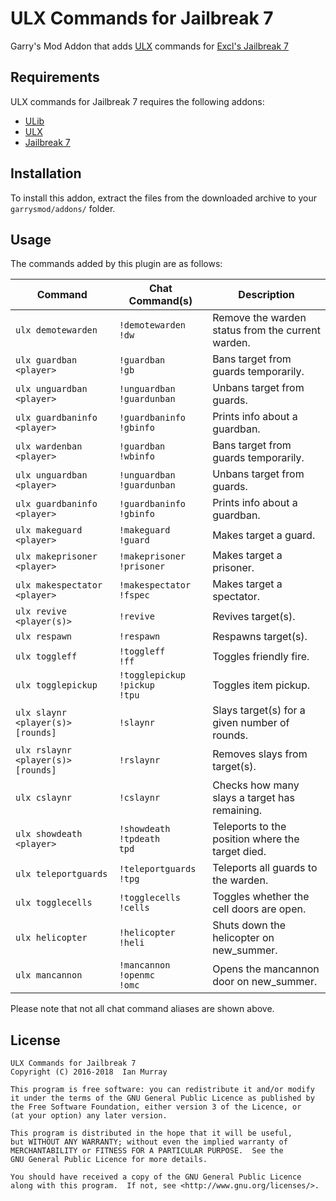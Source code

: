 # ULX Commands for Jailbreak 7
Garry's Mod Addon that adds [ULX](https://github.com/TeamUlysses/ulx) commands for [Excl's Jailbreak 7](https://github.com/kurt-stolle/jailbreak)

## Requirements
ULX commands for Jailbreak 7 requires the following addons:

* [ULib](https://github.com/TeamUlysses/ulib)
* [ULX](https://github.com/TeamUlysses/ulx)
* [Jailbreak 7](https://github.com/kurt-stolle/jailbreak)

## Installation
To install this addon, extract the files from the downloaded archive to your `garrysmod/addons/` folder.

## Usage
The commands added by this plugin are as follows:

| Command                           | Chat Command(s)                        | Description                                       |
|-----------------------------------|----------------------------------------|---------------------------------------------------|
| `ulx demotewarden`                | `!demotewarden` <br> `!dw`             | Remove the warden status from the current warden. |
| `ulx guardban <player>`           | `!guardban` <br> `!gb`                 | Bans target from guards temporarily.              |
| `ulx unguardban <player>`         | `!unguardban` <br> `!guardunban`       | Unbans target from guards.                        |
| `ulx guardbaninfo <player>`       | `!guardbaninfo` <br> `!gbinfo`         | Prints info about a guardban.                     |
| `ulx wardenban <player>`          | `!guardban` <br> `!wbinfo`             | Bans target from guards temporarily.              |
| `ulx unguardban <player>`         | `!unguardban` <br> `!guardunban`       | Unbans target from guards.                        |
| `ulx guardbaninfo <player>`       | `!guardbaninfo` <br> `!gbinfo`         | Prints info about a guardban.                     |
| `ulx makeguard <player>`          | `!makeguard` <br> `!guard`             | Makes target a guard.                             |
| `ulx makeprisoner <player>`       | `!makeprisoner` <br> `!prisoner`       | Makes target a prisoner.                          |
| `ulx makespectator <player>`      | `!makespectator` <br> `!fspec`         | Makes target a spectator.                         |
| `ulx revive <player(s)>`          | `!revive`                              | Revives target(s).                                |
| `ulx respawn`                     | `!respawn`                             | Respawns target(s).                               |
| `ulx toggleff`                    | `!toggleff` <br> `!ff`                 | Toggles friendly fire.                            |
| `ulx togglepickup`                | `!togglepickup` `!pickup` <br> `!tpu`  | Toggles item pickup.                              |
| `ulx slaynr <player(s)> [rounds]` | `!slaynr`                              | Slays target(s) for a given number of rounds.     |
| `ulx rslaynr <player(s)> [rounds]`| `!rslaynr`                             | Removes slays from target(s).                     |
| `ulx cslaynr`                     | `!cslaynr`                             | Checks how many slays a target has remaining.     |
| `ulx showdeath <player>`          | `!showdeath` <br> `!tpdeath` <br> `tpd`| Teleports to the position where the target died.  |
| `ulx teleportguards`              | `!teleportguards` <br> `!tpg`          | Teleports all guards to the warden.               |
| `ulx togglecells`                 | `!togglecells` <br> `!cells`           | Toggles whether the cell doors are open.          |
| `ulx helicopter`                  | `!helicopter` <br> `!heli`             | Shuts down the helicopter on new_summer.          |
| `ulx mancannon`                   | `!mancannon` <br> `!openmc` <br> `!omc`| Opens the mancannon door on new_summer.           |

Please note that not all chat command aliases are shown above.


## License
	ULX Commands for Jailbreak 7
	Copyright (C) 2016-2018  Ian Murray

	This program is free software: you can redistribute it and/or modify
	it under the terms of the GNU General Public Licence as published by
	the Free Software Foundation, either version 3 of the Licence, or
	(at your option) any later version.

	This program is distributed in the hope that it will be useful,
	but WITHOUT ANY WARRANTY; without even the implied warranty of
	MERCHANTABILITY or FITNESS FOR A PARTICULAR PURPOSE.  See the
	GNU General Public Licence for more details.

	You should have received a copy of the GNU General Public Licence
	along with this program.  If not, see <http://www.gnu.org/licenses/>.